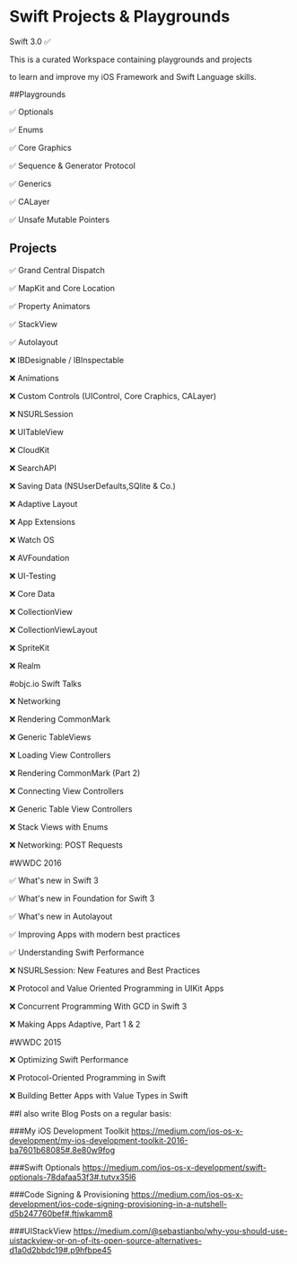 # Swift Projects & Playgrounds

Swift 3.0 ✅

This is a curated Workspace containing playgrounds and projects 

to learn and improve my iOS Framework and Swift Language skills.

##Playgrounds

✅ Optionals

✅ Enums

✅ Core Graphics

✅ Sequence & Generator Protocol

✅ Generics

✅ CALayer

✅ Unsafe Mutable Pointers

## Projects 

✅ Grand Central Dispatch

✅ MapKit and Core Location 

✅ Property Animators

✅ StackView 

✅ Autolayout

❌ IBDesignable / IBInspectable

❌ Animations

❌ Custom Controls (UIControl, Core Craphics, CALayer)

❌ NSURLSession

❌ UITableView

❌ CloudKit

❌ SearchAPI

❌ Saving Data (NSUserDefaults,SQlite & Co.)

❌ Adaptive Layout 

❌ App Extensions

❌ Watch OS

❌ AVFoundation

❌ UI-Testing

❌ Core Data

❌ CollectionView

❌ CollectionViewLayout

❌ SpriteKit

❌ Realm

#objc.io Swift Talks 

❌ Networking 

❌ Rendering CommonMark

❌ Generic TableViews 

❌ Loading View Controllers

❌ Rendering CommonMark (Part 2)

❌ Connecting View Controllers

❌ Generic Table View Controllers

❌ Stack Views with Enums

❌ Networking: POST Requests

#WWDC 2016 

✅ What's new in Swift 3

✅ What's new in Foundation for Swift 3

✅ What's new in Autolayout 

✅ Improving Apps with modern best practices 

✅ Understanding Swift Performance

❌ NSURLSession: New Features and Best Practices

❌ Protocol and Value Oriented Programming in UIKit Apps 

❌ Concurrent Programming With GCD in Swift 3

❌ Making Apps Adaptive, Part 1 & 2

#WWDC 2015

❌ Optimizing Swift Performance

❌ Protocol-Oriented Programming in Swift 

❌ Building Better Apps with Value Types in Swift 
 

##I also write Blog Posts on a regular basis:

###My iOS Development Toolkit
https://medium.com/ios-os-x-development/my-ios-development-toolkit-2016-ba7601b68085#.8e80w9fog

###Swift Optionals
https://medium.com/ios-os-x-development/swift-optionals-78dafaa53f3#.tutvx35l6

###Code Signing & Provisioning
https://medium.com/ios-os-x-development/ios-code-signing-provisioning-in-a-nutshell-d5b247760bef#.ftjwkamm8

###UIStackView
https://medium.com/@sebastianbo/why-you-should-use-uistackview-or-on-of-its-open-source-alternatives-d1a0d2bbdc19#.p9hfbpe45

